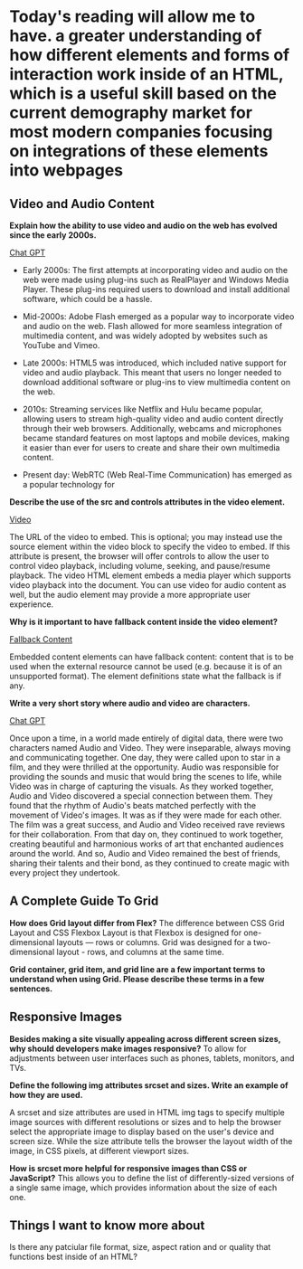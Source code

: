 # Today's reading will allow me to have. a greater understanding of how different elements and forms of interaction work inside of an HTML, which is a useful skill based on the current demography market for most modern companies focusing on integrations of these elements into webpages

## Video and Audio Content

**Explain how the ability to use video and audio on the web has evolved since the early 2000s.**

[Chat GPT](https://chat.openai.com/chat)

- Early 2000s: The first attempts at incorporating video and audio on the web were made using plug-ins such as RealPlayer and Windows Media Player. These plug-ins required users to download and install additional software, which could be a hassle.

- Mid-2000s: Adobe Flash emerged as a popular way to incorporate video and audio on the web. Flash allowed for more seamless integration of multimedia content, and was widely adopted by websites such as YouTube and Vimeo.

- Late 2000s: HTML5 was introduced, which included native support for video and audio playback. This meant that users no longer needed to download additional software or plug-ins to view multimedia content on the web.

- 2010s: Streaming services like Netflix and Hulu became popular, allowing users to stream high-quality video and audio content directly through their web browsers. Additionally, webcams and microphones became standard features on most laptops and mobile devices, making it easier than ever for users to create and share their own multimedia content.

- Present day: WebRTC (Web Real-Time Communication) has emerged as a popular technology for

**Describe the use of the src and controls attributes in the video element.**

[Video](https://developer.mozilla.org/en-US/docs/Web/HTML/Element/video)

The URL of the video to embed. This is optional; you may instead use the source element within the video block to specify the video to embed.
If this attribute is present, the browser will offer controls to allow the user to control video playback, including volume, seeking, and pause/resume playback.
The video HTML element embeds a media player which supports video playback into the document. You can use video for audio content as well, but the audio element may provide a more appropriate user experience.

**Why is it important to have fallback content inside the video element?**

[Fallback Content](https://www.w3.org/html/wg/wiki/DefinitionFallBackContent)

Embedded content elements can have fallback content: content that is to be used when the external resource cannot be used (e.g. because it is of an unsupported format). The element definitions state what the fallback is if any.

**Write a very short story where audio and video are characters.**

[Chat GPT](https://chat.openai.com/chat)

Once upon a time, in a world made entirely of digital data, there were two characters named Audio and Video. They were inseparable, always moving and communicating together.
One day, they were called upon to star in a film, and they were thrilled at the opportunity. Audio was responsible for providing the sounds and music that would bring the scenes to life, while Video was in charge of capturing the visuals.
As they worked together, Audio and Video discovered a special connection between them. They found that the rhythm of Audio's beats matched perfectly with the movement of Video's images. It was as if they were made for each other.
The film was a great success, and Audio and Video received rave reviews for their collaboration. From that day on, they continued to work together, creating beautiful and harmonious works of art that enchanted audiences around the world.
And so, Audio and Video remained the best of friends, sharing their talents and their bond, as they continued to create magic with every project they undertook.

## A Complete Guide To Grid

**How does Grid layout differ from Flex?**
The difference between CSS Grid Layout and CSS Flexbox Layout is that Flexbox is designed for one-dimensional layouts — rows or columns. Grid was designed for a two-dimensional layout - rows, and columns at the same time.

**Grid container, grid item, and grid line are a few important terms to understand when using Grid. Please describe these terms in a few sentences.**

## Responsive Images

**Besides making a site visually appealing across different screen sizes, why should developers make images responsive?**
To allow for adjustments between user interfaces such as phones, tablets, monitors, and TVs.

**Define the following img attributes srcset and sizes. Write an example of how they are used.**

A srcset and size attributes are used in HTML img tags to specify multiple image sources with different resolutions or sizes and to help the browser select the appropriate image to display based on the user's device and screen size. While the size attribute tells the browser the layout width of the image, in CSS pixels, at different viewport sizes.

**How is srcset more helpful for responsive images than CSS or JavaScript?**
 This allows you to define the list of differently-sized versions of a single same image, which provides information about the size of each one.

## Things I want to know more about

Is there any patciular file format, size, aspect ration and or quality that functions best inside of an HTML?
